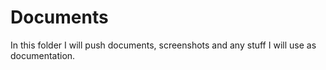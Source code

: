 # Documents

In this folder I will push documents, screenshots and any stuff I will use as documentation.

